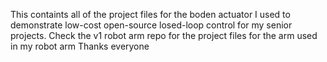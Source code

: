 This containts all of the project files for the boden actuator I used to demonstrate low-cost open-source losed-loop control for my senior projects.
Check the v1 robot arm repo for the project files for the arm used in my robot arm
Thanks everyone
